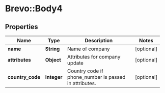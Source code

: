 # Brevo::Body4

## Properties
Name | Type | Description | Notes
------------ | ------------- | ------------- | -------------
**name** | **String** | Name of company | [optional] 
**attributes** | **Object** | Attributes for company update | [optional] 
**country_code** | **Integer** | Country code if phone_number is passed in attributes. | [optional] 


